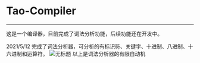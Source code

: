 # Tao-Compiler
---
这是一个编译器，目前完成了词法分析功能，后续功能还在开发中。

2021/5/12
完成了词法分析器，可分析的有标识符、关键字、十进制、八进制、十六进制和运算符。
![无标题](https://user-images.githubusercontent.com/49143741/119219370-d65d1b00-bb17-11eb-9961-e59cebfbff86.png)
以上是词法分析器的有限自动机
